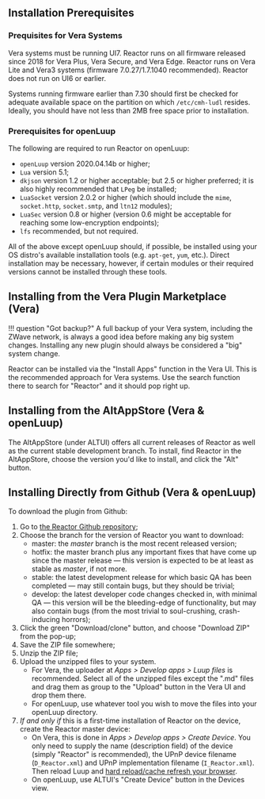 ## Installation Prerequisites

### Prequisites for Vera Systems

Vera systems must be running UI7. Reactor runs on all firmware released since 2018 for Vera Plus, Vera Secure, and Vera Edge. Reactor runs on Vera Lite and Vera3 systems (firmware 7.0.27/1.7.1040 recommended). Reactor does not run on UI6 or earlier.

Systems running firmware earlier than 7.30 should first be checked for adequate available space on the partition on which `/etc/cmh-ludl` resides. Ideally, you should have not less than 2MB free space prior to installation.

### Prerequisites for openLuup

The following are required to run Reactor on openLuup:

* `openLuup` version 2020.04.14b or higher;
* `Lua` version 5.1;
* `dkjson` version 1.2 or higher acceptable; but 2.5 or higher preferred; it is also highly recommended that `LPeg` be installed;
* `LuaSocket` version 2.0.2 or higher (which should include the `mime`, `socket.http`, `socket.smtp`, and `ltn12` modules);
* `LuaSec` version 0.8 or higher (version 0.6 might be acceptable for reaching some low-encryption endpoints);
* `lfs` recommended, but not required.

All of the above except openLuup should, if possible, be installed using your OS distro's available installation tools (e.g. `apt-get`, `yum`, etc.). Direct installation may be necessary, however, if certain modules or their required versions cannot be installed through these tools.

## Installing from the Vera Plugin Marketplace (Vera)

!!! question "Got backup?"
    A full backup of your Vera system, including the ZWave network, is always a good idea before making any big system changes. Installing any new plugin should always be considered a "big" system change.

Reactor can be installed via the "Install Apps" function in the Vera UI. This is the recommended approach for Vera systems. Use the search function there to search for "Reactor" and it should pop right up.

## Installing from the AltAppStore (Vera & openLuup)

The AltAppStore (under ALTUI) offers all current releases of Reactor as well as the current stable development branch. To install, find Reactor in the AltAppStore, choose the version you'd like to install, and click the "Alt" button.

## Installing Directly from Github (Vera & openLuup)

To download the plugin from Github:

1. Go to [the Reactor Github repository](https://github.com/toggledbits/Reactor);
1. Choose the branch for the version of Reactor you want to download:
    * master: the *master* branch is the most recent released version;
    * hotfix: the master branch plus any important fixes that have come up since the master release &mdash; this version is expected to be at least as stable as *master*, if not more.
    * stable: the latest development release for which basic QA has been completed &mdash; may still contain bugs, but they should be trivial;
    * develop: the latest developer code changes checked in, with minimal QA &mdash; this version will be the bleeding-edge of functionality, but may also contain bugs (from the most trivial to soul-crushing, crash-inducing horrors);
1. Click the green "Download/clone" button, and choose "Download ZIP" from the pop-up;
1. Save the ZIP file somewhere;
1. Unzip the ZIP file;
1. Upload the unzipped files to your system.
    * For Vera, the uploader at *Apps > Develop apps > Luup files* is recommended. Select all of the unzipped files except the ".md" files and drag them as group to the "Upload" button in the Vera UI and drop them there.
	* For openLuup, use whatever tool you wish to move the files into your openLuup directory.
1. *If and only if* this is a first-time installation of Reactor on the device, create the Reactor master device:
	* On Vera, this is done in *Apps > Develop apps > Create Device*. You only need to supply the name (description field) of the device (simply "Reactor" is recommended), the UPnP device filename (`D_Reactor.xml`) and UPnP implementation filename (`I_Reactor.xml`). Then reload Luup and [hard reload/cache refresh your browser](https://refreshyourcache.com/en/cache/).
	* On openLuup, use ALTUI's "Create Device" button in the Devices view.
